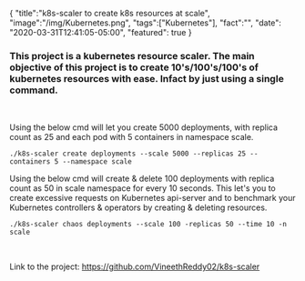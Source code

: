 {
    "title":"k8s-scaler to create k8s resources at scale",
    "image":"/img/Kubernetes.png",
    "tags":["Kubernetes"],
    "fact":"",
    "date": "2020-03-31T12:41:05-05:00",
    "featured": true
}


### This project is a kubernetes resource scaler. The main objective of this project is to create 10's/100's/100's of kubernetes resources with ease. Infact by just using a single command.

&nbsp;
&nbsp;

Using the below cmd will let you create 5000 deployments, with replica count as 25 and each pod with 5 containers in namespace scale. 

```
./k8s-scaler create deployments --scale 5000 --replicas 25 --containers 5 --namespace scale
```

Using the below cmd will create & delete 100 deployments with replica count as 50 in scale namespace for every 10 seconds. This let's you to create excessive requests on Kubernetes api-server and to benchmark your Kubernetes controllers & operators by creating & deleting resources.

```
./k8s-scaler chaos deployments --scale 100 -replicas 50 --time 10 -n scale
```

&nbsp;
&nbsp;

Link to the project: https://github.com/VineethReddy02/k8s-scaler

